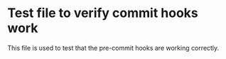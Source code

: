 # Test file to verify commit hooks work

This file is used to test that the pre-commit hooks are working correctly.
